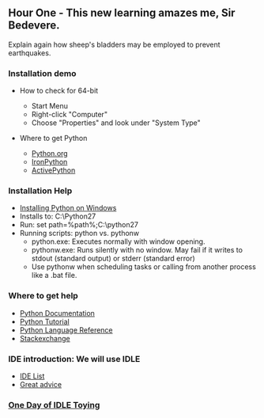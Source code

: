 ## Hour One - This new learning amazes me, Sir Bedevere.
Explain again how sheep's bladders may be employed to prevent earthquakes.
  
### Installation demo  
* How to check for 64-bit  
  * Start Menu  
  * Right-click "Computer"  
  * Choose "Properties" and look under "System Type"  
 
* Where to get Python
  * [Python.org](http://www.python.org/download/)
  * [IronPython](http://ironpython.codeplex.com/)
  * [ActivePython](http://www.activestate.com/activepython/downloads)  
  
### Installation Help
* [Installing Python on Windows](http://docs.python-guide.org/en/latest/starting/install/win/)  
* Installs to: C:\Python27
* Run: set path=%path%;C:\python27
* Running scripts: python vs. pythonw  
  * python.exe: Executes normally with window opening.
  * pythonw.exe: Runs silently with no window. May fail if it writes to stdout (standard output) or stderr (standard error)
  * Use pythonw when scheduling tasks or calling from another process like a .bat file.
  
### Where to get help
* [Python Documentation](http://docs.python.org/2/contents.html)
* [Python Tutorial](http://docs.python.org/2/tutorial/)
* [Python Language Reference](http://docs.python.org/2/reference/index.html)
* [Stackexchange](http://gis.stackexchange.com)  

### IDE introduction: We will use IDLE
* [IDE List](http://wiki.python.org/moin/IntegratedDevelopmentEnvironments)
* [Great advice](http://stackoverflow.com/questions/81584/what-ide-to-use-for-python)
  
### [One Day of IDLE Toying](https://hkn.eecs.berkeley.edu/~dyoo/python/idle_intro/index.html)
  
